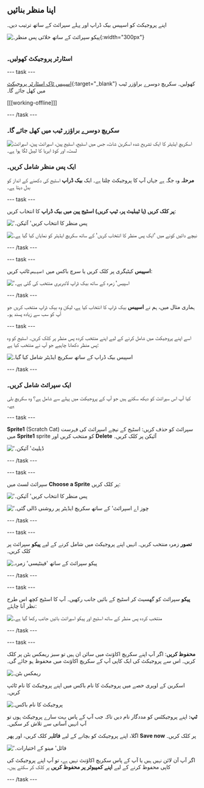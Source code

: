 ## اپنا منظر بنائیں

<div style="display: flex; flex-wrap: wrap">
<div style="flex-basis: 200px; flex-grow: 1; margin-right: 15px;">
اپنے پروجیکٹ کو اسپیس بیک ڈراپ اور پہلے سپرائٹ کے ساتھ ترتیب دیں۔ 
</div>
<div>

![پیکو سپرائٹ کے ساتھ خلائی پس منظر۔](images/backdrop-step.png){:width="300px"}

</div>
</div>

### اسٹارٹر پروجیکٹ کھولیں۔

--- task ---

[اسپیس ٹاک اسٹارٹر پروجیکٹ](https://scratch.mit.edu/projects/582213331/editor){:target="_blank"} کھولیں۔ سکریچ دوسرے براؤزر ٹیب میں کھل جائے گا۔

[[[working-offline]]]

--- /task ---

### سکریچ دوسرے براؤزر ٹیب میں کھل جائے گا۔

![اسکریچ ایڈیٹر کا ایک تشریح شدہ اسکرین شاٹ، جس میں اسٹیج، اسٹیج پین، اسپرائٹ پین، اسپرائٹ لسٹ، اور کوڈ ایریا کا لیبل لگا ہوا ہے۔](images/scratch-interface.png)

### ایک پس منظر شامل کریں۔

**مرحلہ** وہ جگہ ہے جہاں آپ کا پروجیکٹ چلتا ہے۔ ایک **بیک ڈراپ** اسٹیج کی دکھنے کے انداز کو بدل دیتا ہے۔

--- task ---

**پر کلک کریں (یا ٹیبلیٹ پر، ٹیپ کریں) اسٹیج پین میں بیک ڈراپ** کا انتخاب کریں:

!['پس منظر کا انتخاب کریں' آئیکن۔](images/backdrop-button.png)

![نیچے دائیں کونے میں 'ایک پس منظر کا انتخاب کریں' کے ساتھ سکریچ ایڈیٹر کو نمایاں کیا گیا ہے۔](images/choose-a-backdrop.png)

--- /task ---

--- task ---

**اسپیس** کیٹیگری پر کلک کریں یا سرچ باکس میں `اسپیس` ٹائپ کریں:

!['اسپیس' زمرہ کے ساتھ بیک ڈراپ لائبریری منتخب کی گئی ہے۔](images/space-backdrops.png)

--- /task ---

ہماری مثال میں، ہم نے **اسپیس** بیک ڈراپ کا انتخاب کیا ہے، لیکن وہ بیک ڈراپ منتخب کریں جو آپ کو سب سے زیادہ پسند ہو۔

--- task ---

اسے اپنے پروجیکٹ میں شامل کرنے کے لیے اپنے منتخب کردہ پس منظر پر کلک کریں۔ اسٹیج کو وہ پس منظر دکھانا چاہیے جو آپ نے منتخب کیا ہے:

![اسپیس بیک ڈراپ کے ساتھ سکریچ ایڈیٹر شامل کیا گیا۔](images/inserted-backdrop.png)

--- /task ---

### ایک سپرائٹ شامل کریں۔

کیا آپ اس سپرائٹ کو دیکھ سکتے ہیں جو آپ کے پروجیکٹ میں پہلے سے شامل ہے؟ وہ سکریچ بلی ہے۔

--- task ---

**Sprite1** (Scratch Cat) سپرائٹ کو حذف کریں: اسٹیج کے نیچے اسپرائٹ کی فہرست میں **Sprite1** sprite کو منتخب کریں اور **Delete** آئیکن پر کلک کریں۔

!['ڈیلیٹ' آئیکن۔](images/delete-sprite.png)

--- /task ---

--- task ---

سپرائٹ لسٹ میں **Choose a Sprite** پر کلک کریں:

!['پس منظر کا انتخاب کریں' آئیکن۔](images/sprite-button.png)

!['چوز اے اسپرائٹ' کے ساتھ سکریچ ایڈیٹر پر روشنی ڈالی گئی۔](images/choose-a-sprite.png)

--- /task ---

--- task ---

**تصور** زمرہ منتخب کریں۔ انہیں اپنے پروجیکٹ میں شامل کرنے کے لیے **پیکو** سپرائٹ پر کلک کریں۔

![پیکو سپرائٹ کے ساتھ 'فینٹیسی' زمرہ۔](images/fantasy-pico.png)

--- /task ---

--- task ---

**پیکو** سپرائٹ کو گھسیٹ کر اسٹیج کے بائیں جانب رکھیں۔ آپ کا اسٹیج کچھ اس طرح نظر آنا چاہئے:

![منتخب کردہ پس منظر کے ساتھ اسٹیج اور پیکو اسپرائٹ بائیں جانب رکھا گیا ہے۔](images/pico-on-stage.png)

--- /task ---

--- task ---

**محفوظ کریں**: اگر آپ اپنے سکریچ اکاؤنٹ میں سائن ان ہیں تو سبز ریمکس بٹن پر کلک کریں۔ اس سے پروجیکٹ کی ایک کاپی آپ کے سکریچ اکاؤنٹ میں محفوظ ہو جائے گی۔

![ریمکس بٹن۔](images/remix-button.png)

اسکرین کے اوپری حصے میں پروجیکٹ کا نام باکس میں اپنے پروجیکٹ کا نام ٹائپ کریں۔

![پروجیکٹ کا نام باکس۔](images/project-name.png)

**ٹپ:** اپنے پروجیکٹس کو مددگار نام دیں تاکہ جب آپ کے پاس بہت سارے پروجیکٹ ہوں تو آپ انہیں آسانی سے تلاش کر سکیں۔

اگلا، اپنے پروجیکٹ کو بچانے کے لیے **فائل**پر کلک کریں، اور پھر **Save now** پر کلک کریں۔

!['فائل' مینو کے اختیارات۔](images/file-menu.png)

اگر آپ آن لائن نہیں ہیں یا آپ کے پاس سکریچ اکاؤنٹ نہیں ہے، تو آپ اپنے پروجیکٹ کی کاپی محفوظ کرنے کے لیے **اپنے کمپیوٹر پر محفوظ کریں** پر کلک کر سکتے ہیں۔

--- /task ---

